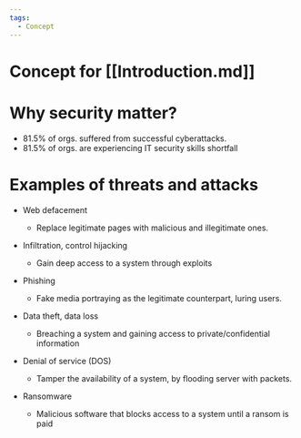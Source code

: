 ```yaml
---
tags:
  - Concept
---
```

# Concept for [[Introduction.md]]

# Why security matter?
* 81.5% of orgs. suffered from successful cyberattacks.
* 81.5% of orgs. are experiencing IT security skills shortfall

# Examples of threats and attacks

* Web defacement
	* Replace legitimate pages with malicious and illegitimate ones.

* Infiltration, control hijacking
	* Gain deep access to a system through exploits 

* Phishing
	* Fake media portraying as the legitimate counterpart, luring users.

* Data theft, data loss
	* Breaching a system and gaining access to private/confidential information

* Denial of service (DOS)
	* Tamper the availability of a system, by flooding server with packets.

* Ransomware
	* Malicious software that blocks access to a system until a ransom is paid